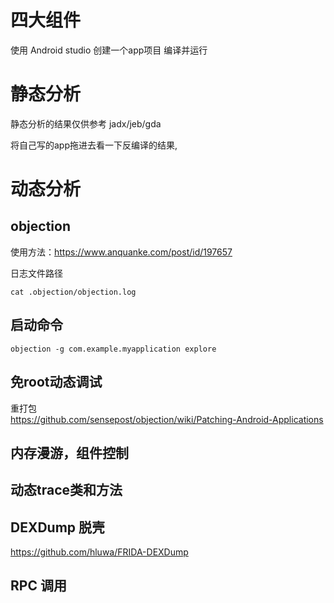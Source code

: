 # 四大组件
使用 Android studio 创建一个app项目
编译并运行

# 静态分析
静态分析的结果仅供参考
jadx/jeb/gda

将自己写的app拖进去看一下反编译的结果,

# 动态分析
## objection
使用方法：https://www.anquanke.com/post/id/197657

日志文件路径
```shell
cat .objection/objection.log
```

## 启动命令
```shell
objection -g com.example.myapplication explore
```

## 免root动态调试
重打包 \
https://github.com/sensepost/objection/wiki/Patching-Android-Applications

## 内存漫游，组件控制

## 动态trace类和方法

## DEXDump 脱壳
https://github.com/hluwa/FRIDA-DEXDump

## RPC 调用